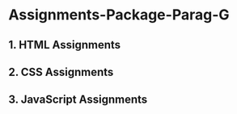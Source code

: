 # Assignments-Package-Parag-G

## 1. HTML Assignments
## 2. CSS Assignments

## 3. JavaScript Assignments
